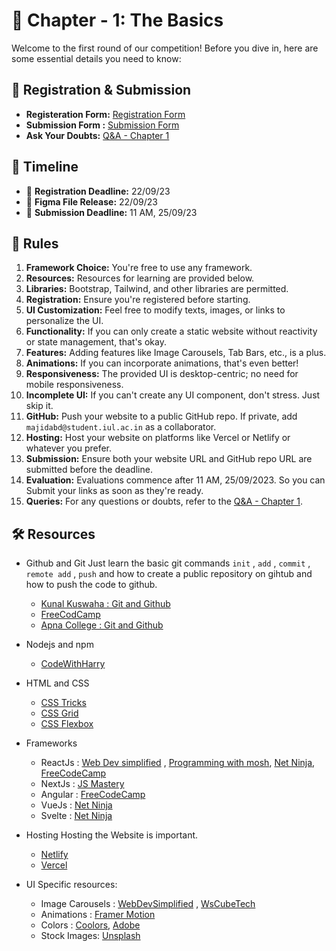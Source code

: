 
# 📘 Chapter - 1: The Basics

Welcome to the first round of our competition! Before you dive in, here are some essential details you need to know:

## 📝 Registration & Submission

- **Registeration Form:** [Registration Form](https://forms.gle/rJv3g4zGphQNvimB9)
- **Submission Form :** [Submission Form](https://forms.gle/vc52VqbQyb2CQjdd9)
- **Ask Your Doubts:** [Q&A - Chapter 1](https://github.com/codeclubiul/webweavers/issues/2)

## 📅 Timeline

- 📌 **Registration Deadline:** 22/09/23
- 📁 **Figma File Release:** 22/09/23
- 🚀 **Submission Deadline:** 11 AM, 25/09/23

## 📜 Rules

1. **Framework Choice:** You're free to use any framework.
2. **Resources:** Resources for learning are provided below.
3. **Libraries:** Bootstrap, Tailwind, and other libraries are permitted.
4. **Registration:** Ensure you're registered before starting.
5. **UI Customization:** Feel free to modify texts, images, or links to personalize the UI.
6. **Functionality:** If you can only create a static website without reactivity or state management, that's okay.
7. **Features:** Adding features like Image Carousels, Tab Bars, etc., is a plus.
8. **Animations:** If you can incorporate animations, that's even better!
9. **Responsiveness:** The provided UI is desktop-centric; no need for mobile responsiveness.
10. **Incomplete UI:** If you can't create any UI component, don't stress. Just skip it.
11. **GitHub:** Push your website to a public GitHub repo. If private, add `majidabd@student.iul.ac.in` as a collaborator.
12. **Hosting:** Host your website on platforms like Vercel or Netlify or whatever you prefer.
13. **Submission:** Ensure both your website URL and GitHub repo URL are submitted before the deadline.
14. **Evaluation:** Evaluations commence after 11 AM, 25/09/2023. So you can Submit your links as soon as they're ready.
15. **Queries:** For any questions or doubts, refer to the [Q&A - Chapter 1](https://github.com/codeclubiul/webweavers/issues/2).

## 🛠 Resources

- Github and Git
  Just learn the basic git commands `init` , `add` , `commit` , `remote add` , `push` and how to create a public repository on gihtub and how to push the code to github.

  - [Kunal Kuswaha : Git and Github](https://youtu.be/apGV9Kg7ics)
  - [FreeCodCamp](https://www.freecodecamp.org/news/learn-the-basics-of-git-in-under-10-minutes-da548267cc91/)
  - [Apna College : Git and Github](https://youtu.be/Ez8F0nW6S-w)

- Nodejs and npm
  - [CodeWithHarry](https://youtu.be/nSFe1-kpfbQ)

- HTML and CSS
  - [CSS Tricks](https://css-tricks.com/)
  - [CSS Grid](https://www.youtube.com/watch?v=0xMQfnTU6oo&t=536s)
  - [CSS Flexbox](https://www.youtube.com/watch?v=fYq5PXgSsbE)

- Frameworks
  - ReactJs : [Web Dev simplified](https://youtu.be/Rh3tobg7hEo) , [Programming with mosh](https://youtu.be/SqcY0GlETPk), [Net Ninja](https://www.youtube.com/watch?v=j942wKiXFu8&list=PL4cUxeGkcC9gZD-Tvwfod2gaISzfRiP9d), [FreeCodeCamp](https://www.youtube.com/watch?v=bMknfKXIFA8&t=16905s)
  - NextJs : [JS Mastery](https://www.youtube.com/watch?v=wm5gMKuwSYk&t=164s)
  - Angular : [FreeCodeCamp](https://www.youtube.com/watch?v=3qBXWUpoPHo)
  - VueJs : [Net Ninja](https://www.youtube.com/watch?v=YrxBCBibVo0&list=PL4cUxeGkcC9hYYGbV60Vq3IXYNfDk8At1)
  - Svelte : [Net Ninja](https://www.youtube.com/watch?v=zojEMeQGGHs&list=PL4cUxeGkcC9hlbrVO_2QFVqVPhlZmz7tO)

- Hosting
  Hosting the Website is important.
  - [Netlify](https://youtu.be/i9qCmQ2EeUA)
  - [Vercel](https://vercel.com/)

- UI Specific resources:
  - Image Carousels : [WebDevSimplified](https://youtu.be/9HcxHDS2w1s) , [WsCubeTech](https://youtu.be/Emrbhrhp6BU)
  - Animations : [Framer Motion](https://www.framer.com/motion/)
  - Colors : [Coolors](https://coolors.co/), [Adobe](https://color.adobe.com/create/color-wheel)
  - Stock Images: [Unsplash](https://unsplash.com/)

